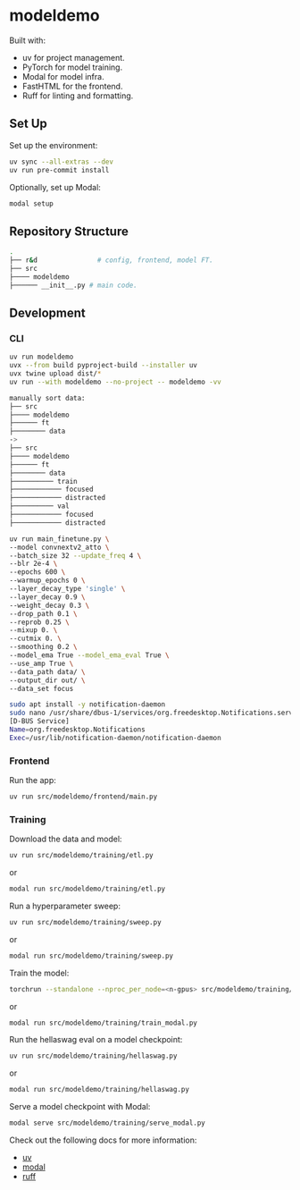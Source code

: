 # modeldemo

Built with:

- uv for project management.
- PyTorch for model training.
- Modal for model infra.
- FastHTML for the frontend.
- Ruff for linting and formatting.

## Set Up

Set up the environment:

```bash
uv sync --all-extras --dev
uv run pre-commit install
```

Optionally, set up Modal:

```bash
modal setup
```

## Repository Structure

```bash
.
├── r&d               # config, frontend, model FT.
├── src
├──── modeldemo
├────── __init__.py # main code.
```

## Development

### CLI

```bash
uv run modeldemo
uvx --from build pyproject-build --installer uv
uvx twine upload dist/*
uv run --with modeldemo --no-project -- modeldemo -vv

manually sort data:
├── src
├──── modeldemo
├────── ft
├──────── data
->
├── src
├──── modeldemo
├────── ft
├──────── data
├────────── train
├──────────── focused
├──────────── distracted
├────────── val
├──────────── focused
├──────────── distracted

uv run main_finetune.py \
--model convnextv2_atto \
--batch_size 32 --update_freq 4 \
--blr 2e-4 \
--epochs 600 \
--warmup_epochs 0 \
--layer_decay_type 'single' \
--layer_decay 0.9 \
--weight_decay 0.3 \
--drop_path 0.1 \
--reprob 0.25 \
--mixup 0. \
--cutmix 0. \
--smoothing 0.2 \
--model_ema True --model_ema_eval True \
--use_amp True \
--data_path data/ \
--output_dir out/ \
--data_set focus
```

```bash
sudo apt install -y notification-daemon
sudo nano /usr/share/dbus-1/services/org.freedesktop.Notifications.service
[D-BUS Service]
Name=org.freedesktop.Notifications
Exec=/usr/lib/notification-daemon/notification-daemon
```


### Frontend

Run the app:

```bash
uv run src/modeldemo/frontend/main.py
```

### Training

Download the data and model:

```bash
uv run src/modeldemo/training/etl.py
```

or

```bash
modal run src/modeldemo/training/etl.py
```

Run a hyperparameter sweep:

```bash
uv run src/modeldemo/training/sweep.py
```

or

```bash
modal run src/modeldemo/training/sweep.py
```

Train the model:

```bash
torchrun --standalone --nproc_per_node=<n-gpus> src/modeldemo/training/train.py
```

or

```bash
modal run src/modeldemo/training/train_modal.py
```

Run the hellaswag eval on a model checkpoint:

```bash
uv run src/modeldemo/training/hellaswag.py
```

or

```bash
modal run src/modeldemo/training/hellaswag.py
```

Serve a model checkpoint with Modal:

```bash
modal serve src/modeldemo/training/serve_modal.py
```

Check out the following docs for more information:

- [uv](https://docs.astral.sh/uv/getting-started/features/#projects)
- [modal](https://modal.com/docs)
- [ruff](https://docs.astral.sh/ruff/tutorial/)
